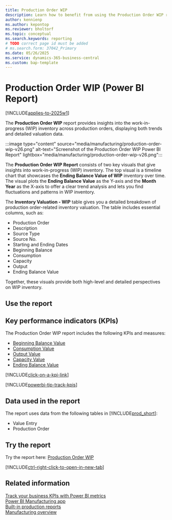 ```yaml
---
title: Production Order WIP    
description: Learn how to benefit from using the Production Order WIP report.
author: kennienp
ms.author: kepontop
ms.reviewer: bholtorf
ms.topic: conceptual
ms.search.keywords: reporting
# TODO correct page id must be added
# ms.search.form: 37042_Primary 
ms.date: 05/26/2025
ms.service: dynamics-365-business-central
ms.custom: bap-template
---
```


# Production Order WIP (Power BI Report)

[!INCLUDE[applies-to-2025w1](includes/applies-to-2025w1.md)]

 The **Production Order WIP** report provides insights into the work-in-progress (WIP) inventory across production orders, displaying both trends and detailed valuation data.

:::image type="content" source="media/manufacturing/production-order-wip-v26.png" alt-text="Screenshot of the Production Order WIP Power BI Report" lightbox="media/manufacturing/production-order-wip-v26.png":::

The **Production Order WIP Report** consists of two key visuals that give insights into work-in-progress (WIP) inventory. The top visual is a timeline chart that showcases the **Ending Balance Value of WIP** inventory over time. The visual plots the **Ending Balance Value** as the Y-axis and the **Month Year** as the X-axis to offer a clear trend analysis and lets you find fluctuations and patterns in WIP inventory.

The **Inventory Valuation - WIP** table gives you a detailed breakdown of production order-related inventory valuation. The table includes essential columns, such as:

- Production Order
- Description
- Source Type
- Source No.
- Starting and Ending Dates
- Beginning Balance
- Consumption
- Capacity
- Output
- Ending Balance Value

Together, these visuals provide both high-level and detailed perspectives on WIP inventory.

## Use the report

## Key performance indicators (KPIs)

The Production Order WIP report includes the following KPIs and measures:

- [Beginning Balance Value](manufacturing-powerbi-kpis.md#beginning-balance-value)
- [Consumption Value](manufacturing-powerbi-kpis.md#consumption-value)
- [Output Value](manufacturing-powerbi-kpis.md#output-value)
- [Capacity Value](manufacturing-powerbi-kpis.md#capacity-value)
- [Ending Balance Value](manufacturing-powerbi-kpis.md#ending-balance-value)

[!INCLUDE[click-on-a-kpi-link](includes/click-on-a-kpi-link.md)]

[!INCLUDE[powerbi-tip-track-kpis](includes/powerbi-tip-track-kpis.md)]

## Data used in the report

The report uses data from the following tables in [!INCLUDE[prod_short](includes/prod_short.md)]:

- Value Entry
- Production Order
  
## Try the report

Try the report here: [Production Order WIP](https://businesscentral.dynamics.com?page=)<!-- TODO Set page ID for link -->

[!INCLUDE[ctrl-right-click-to-open-in-new-tab](includes/ctrl-right-click-to-open-in-new-tab.md)]

## Related information

[Track your business KPIs with Power BI metrics](track-kpis-with-power-bi-metrics.md)  
[Power BI Manufacturing app](manufacturing-powerbi-app.md)  
[Built-in production reports](production-reports.md)  
[Manufacturing overview](production-manage-manufacturing.md)
